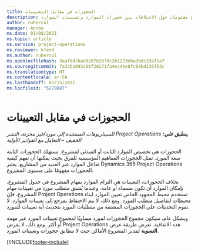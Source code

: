 ```yaml
---
title: الحجوزات في مقابل التعيينات
description: يوفر هذا الموضوع معلومات حول الاختلافات بين حجوزات الموارد وتعيينات الموارد.
author: ruhercul
manager: Annbe
ms.date: 01/08/2021
ms.topic: article
ms.service: project-operations
ms.reviewer: kfend
ms.author: ruhercul
ms.openlocfilehash: 3aaf8dcbae0a5762879c2b1223eba3bdc33af1a7
ms.sourcegitcommit: fa32b1893286f20271fa4ec4be8fc68bd135f53c
ms.translationtype: HT
ms.contentlocale: ar-SA
ms.lasthandoff: 02/15/2021
ms.locfileid: "5279887"
---
```

# <a name="bookings-vs-assignments"></a>الحجوزات في مقابل التعيينات

_**ينطبق علي:** ‏‫Project Operations للسيناريوهات المستندة إلى مورد/غير مخزنة‬، ‏‫النشر الخفيف – التعامل مع الفواتير الأولية‬_

الحجوزات هي تخصيص الموارد الثابت أو المبدئي لمشروع. تستهلك الحجوزات الثابتة سعة المورد. تمثل الحجوزات المفاهيم المؤسسية للفرق بحيث يمكنها أن تفهم كيفية تفاعل الموارد عبر العديد من المشاريع. يعتبر Dynamics 365 Project Operations الحجوزات مفهومًا على مستوى المشروع. 

بخلاف الحجوزات، التعيينات هي التزام الموارد بمهام المشروع في جدول المشروع. بإمكان الموارد أن تكون مسماة أو عامة.  وعندما يُشتق متطلب مورد من تعيينات مهام المشروع، فإن Project Operations تستخدم محيط المجهود الخاص تعيين الموارد لبناء محيطات لتفاصيل متطلب المورد. ومع ذلك، لا يتم الاحتفاظ بمرجع إلى تعيينات الموارد. لا تقوم التحديثات على الحجوزات المشتقة من متطلبات المورد بتحديث أية تعيينات للمورد.

وبشكل عام، سيكون مجموع الحجوزات لمورد مساويًا لمجموع تعيينات المورد عبر مهمة أو أكثر. ومع ذلك، لا يفرض Project Operations هذه الاتفاقية. تعرض طريقة عرض **التسوية** لمدير المشروع الأماكن حيث لا تتطابق حجوزات وتعيينات المورد.




[!INCLUDE[footer-include](../includes/footer-banner.md)]